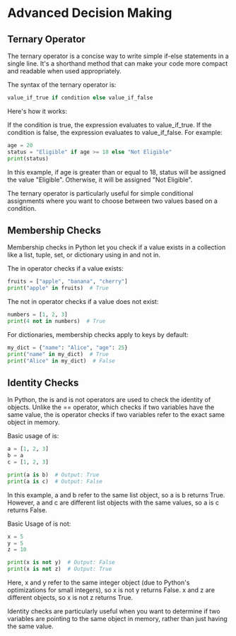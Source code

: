 # Advanced Decision Making

## Ternary Operator

The ternary operator is a concise way to write simple if-else statements in a single line. It's a shorthand method that can make your code more compact and readable when used appropriately.

The syntax of the ternary operator is:
```python
value_if_true if condition else value_if_false
```
Here's how it works:

If the condition is true, the expression evaluates to value_if_true.
If the condition is false, the expression evaluates to value_if_false.
For example:
```python
age = 20
status = "Eligible" if age >= 18 else "Not Eligible"
print(status)
```
In this example, if age is greater than or equal to 18, status will be assigned the value "Eligible". Otherwise, it will be assigned "Not Eligible".

The ternary operator is particularly useful for simple conditional assignments where you want to choose between two values based on a condition.

## Membership Checks

Membership checks in Python let you check if a value exists in a collection like a list, tuple, set, or dictionary using in and not in.

The in operator checks if a value exists:
```python
fruits = ["apple", "banana", "cherry"]
print("apple" in fruits)  # True
```
The not in operator checks if a value does not exist:
```python
numbers = [1, 2, 3]
print(4 not in numbers)  # True
```
For dictionaries, membership checks apply to keys by default:
```python
my_dict = {"name": "Alice", "age": 25}
print("name" in my_dict)  # True
print("Alice" in my_dict)  # False
```
## Identity Checks

In Python, the is and is not operators are used to check the identity of objects. Unlike the == operator, which checks if two variables have the same value, the is operator checks if two variables refer to the exact same object in memory.

Basic usage of is:
```python
a = [1, 2, 3]
b = a
c = [1, 2, 3]

print(a is b)  # Output: True
print(a is c)  # Output: False
```
In this example, a and b refer to the same list object, so a is b returns True. However, a and c are different list objects with the same values, so a is c returns False.

Basic Usage of is not:
```python
x = 5
y = 5
z = 10

print(x is not y)  # Output: False
print(x is not z)  # Output: True
```
Here, x and y refer to the same integer object (due to Python's optimizations for small integers), so x is not y returns False. x and z are different objects, so x is not z returns True.

Identity checks are particularly useful when you want to determine if two variables are pointing to the same object in memory, rather than just having the same value.

